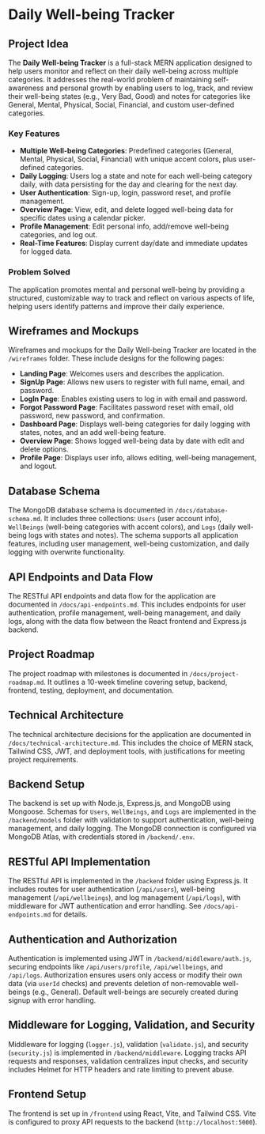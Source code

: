 # Daily Well-being Tracker

## Project Idea

The **Daily Well-being Tracker** is a full-stack MERN application designed to help users monitor and reflect on their daily well-being across multiple categories. It addresses the real-world problem of maintaining self-awareness and personal growth by enabling users to log, track, and review their well-being states (e.g., Very Bad, Good) and notes for categories like General, Mental, Physical, Social, Financial, and custom user-defined categories.

### Key Features

- **Multiple Well-being Categories**: Predefined categories (General, Mental, Physical, Social, Financial) with unique accent colors, plus user-defined categories.
- **Daily Logging**: Users log a state and note for each well-being category daily, with data persisting for the day and clearing for the next day.
- **User Authentication**: Sign-up, login, password reset, and profile management.
- **Overview Page**: View, edit, and delete logged well-being data for specific dates using a calendar picker.
- **Profile Management**: Edit personal info, add/remove well-being categories, and log out.
- **Real-Time Features**: Display current day/date and immediate updates for logged data.

### Problem Solved

The application promotes mental and personal well-being by providing a structured, customizable way to track and reflect on various aspects of life, helping users identify patterns and improve their daily experience.

## Wireframes and Mockups

Wireframes and mockups for the Daily Well-being Tracker are located in the `/wireframes` folder. These include designs for the following pages:

- **Landing Page**: Welcomes users and describes the application.
- **SignUp Page**: Allows new users to register with full name, email, and password.
- **LogIn Page**: Enables existing users to log in with email and password.
- **Forgot Password Page**: Facilitates password reset with email, old password, new password, and confirmation.
- **Dashboard Page**: Displays well-being categories for daily logging with states, notes, and an add well-being feature.
- **Overview Page**: Shows logged well-being data by date with edit and delete options.
- **Profile Page**: Displays user info, allows editing, well-being management, and logout.

## Database Schema

The MongoDB database schema is documented in `/docs/database-schema.md`. It includes three collections: `Users` (user account info), `WellBeings` (well-being categories with accent colors), and `Logs` (daily well-being logs with states and notes). The schema supports all application features, including user management, well-being customization, and daily logging with overwrite functionality.

## API Endpoints and Data Flow

The RESTful API endpoints and data flow for the application are documented in `/docs/api-endpoints.md`. This includes endpoints for user authentication, profile management, well-being management, and daily logs, along with the data flow between the React frontend and Express.js backend.

## Project Roadmap

The project roadmap with milestones is documented in `/docs/project-roadmap.md`. It outlines a 10-week timeline  covering setup, backend, frontend, testing, deployment, and documentation.

## Technical Architecture

The technical architecture decisions for the application are documented in `/docs/technical-architecture.md`. This includes the choice of MERN stack, Tailwind CSS, JWT, and deployment tools, with justifications for meeting project requirements.

## Backend Setup

The backend is set up with Node.js, Express.js, and MongoDB using Mongoose. Schemas for `Users`, `WellBeings`, and `Logs` are implemented in the `/backend/models` folder with validation to support authentication, well-being management, and daily logging. The MongoDB connection is configured via MongoDB Atlas, with credentials stored in `/backend/.env`.

## RESTful API Implementation

The RESTful API is implemented in the `/backend` folder using Express.js. It includes routes for user authentication (`/api/users`), well-being management (`/api/wellbeings`), and log management (`/api/logs`), with middleware for JWT authentication and error handling. See `/docs/api-endpoints.md` for details.

## Authentication and Authorization

Authentication is implemented using JWT in `/backend/middleware/auth.js`, securing endpoints like `/api/users/profile`, `/api/wellbeings`, and `/api/logs`. Authorization ensures users only access or modify their own data (via `userId` checks) and prevents deletion of non-removable well-beings (e.g., General). Default well-beings are securely created during signup with error handling.

## Middleware for Logging, Validation, and Security
Middleware for logging (`logger.js`), validation (`validate.js`), and security (`security.js`) is implemented in `/backend/middleware`. Logging tracks API requests and responses, validation centralizes input checks, and security includes Helmet for HTTP headers and rate limiting to prevent abuse.

## Frontend Setup
The frontend is set up in `/frontend` using React, Vite, and Tailwind CSS. Vite is configured to proxy API requests to the backend (`http://localhost:5000`). 